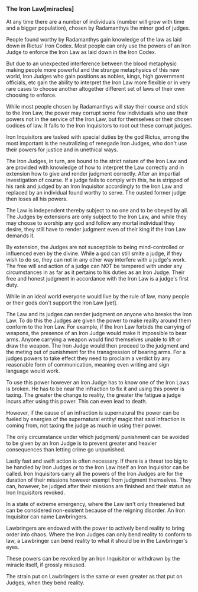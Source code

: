 ### The Iron Law[miracles]

At any time there are a number of individuals (number will grow with time and a bigger population), chosen by Radamanthys the minor god of judges. 

People found worthy by Radamanthys gain knowledge of the law as laid down in Rictus' Iron Codex. Most people can only use the powers of an Iron Judge to enforce the Iron Law as laid down in the Iron Codex.

But due to an unexpected interference between the blood metaphysic making people more powerful and the strange metaphysics of this new world, Iron Judges who gain positions as nobles, kings, high government officials, etc gain the ability to interpret the Iron Law more flexible or in very rare cases to choose another altogether different set of laws of their own choosing to enforce.

While most people chosen by Radamanthys will stay their course and stick to the Iron Law, the power may corrupt some few individuals who use their powers not in the service of the Iron Law, but for themselves or their chosen codices of law. It falls to the Iron Inquisitors to root out these corrupt judges.

Iron Inquisitors are tasked with special duties by the god Rictus, among the most important is the neutralizing of renegade Iron Judges, who don't use their powers for justice and in unethical ways.

The Iron Judges, in turn, are bound to the strict nature of the Iron Law and are provided with knowledge of how to interpret the Law correctly and in extension how to give and render judgment correctly. After an impartial investigation of course. If a judge fails to comply with this, he is stripped of his rank and judged by an Iron Inquisitor accordingly to the Iron Law and replaced by an individual found worthy to serve. The ousted former judge then loses all his powers.

The Law is independent thereby subject to no one and to be obeyed by all. The Judges by extensions are only subject to the Iron Law, and while they may choose to worship any god and follow any mortal individual they desire, they still have to render judgment even of their king if the Iron Law demands it. 

By extension, the Judges are not susceptible to being mind-controlled or influenced even by the divine. While a god can still smite a judge, if they wish to do so, they can not in any other way interfere with a judge's work. The free will and action of a judge can NOT be tampered with under any circumstances in as far as it pertains to his duties as an Iron Judge. Their free and honest judgment in accordance with the Iron Law is a judge's first duty.

While in an ideal world everyone would live by the rule of law, many people or their gods don't support the Iron Law [yet].

The Law and its judges can render judgment on anyone who breaks the Iron Law. To do this the Judges are given the power to make reality around them conform to the Iron Law.
For example, if the Iron Law forbids the carrying of weapons, the presence of an Iron Judge would make it impossible to bear arms. Anyone carrying a weapon would find themselves unable to lift or draw the weapon. The Iron Judge would then proceed to the judgment and the meting out of punishment for the transgression of bearing arms. For a judges powers to take effect they need to proclaim a verdict by any reasonable form of communication, meaning even writing and sign language would work.

To use this power however an Iron Judge has to know one of the Iron Laws is broken. He has to be near the infraction to fix it and using this power is taxing. The greater the change to reality, the greater the fatigue a judge incurs after using this power. This can even lead to death.

However, if the cause of an infraction is supernatural the power can be fueled by energies of the supernatural entity/ magic that said infraction is coming from, not taxing the judge as much in using their power.

The only circumstance under which judgment/ punishment can be avoided to be given by an Iron Judge is to prevent greater and heavier consequences than letting crime go unpunished.

Lastly fast and swift action is often necessary. If there is a threat too big to be handled by Iron Judges or to the Iron Law itself an Iron Inquisitor can be called. Iron Inquisitors carry all the powers of the Iron Judges are for the duration of their missions however exempt from judgment themselves. They can, however, be judged after their missions are finished and their status as Iron Inquisitors revoked.

In a state of extreme emergency, where the Law isn't only threatened but can be considered non-existent because of the reigning disorder. An Iron Inquisitor can name Lawbringers.

Lawbringers are endowed with the power to actively bend reality to bring order into chaos. Where the Iron Judges can only bend reality to conform to law, a Lawbringer can bend reality to what it should be in the Lawbringer's eyes.

These powers can be revoked by an Iron Inquisitor or withdrawn by the miracle itself, if grossly misused.

The strain put on Lawbringers is the same or even greater as that put on Judges, when they bend reality.


